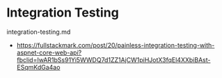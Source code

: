 # Integration Testing

integration-testing.md

*   https://fullstackmark.com/post/20/painless-integration-testing-with-aspnet-core-web-api?fbclid=IwAR1bSs91Yi5WWDQ7d1ZZ1AjCW1piHJotX3fqEl4XXbiBAst-ESqmKdGa4ao
